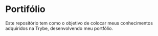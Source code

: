 # Portifólio

Este repositório tem como o objetivo de colocar meus conhecimentos adquiridos na Trybe, desenvolvendo meu portfólio.